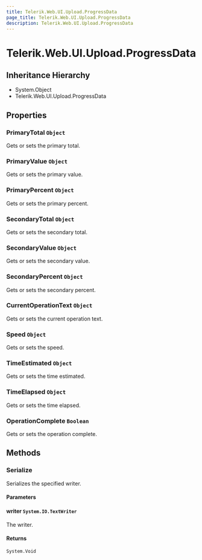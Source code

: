 ```yaml
---
title: Telerik.Web.UI.Upload.ProgressData
page_title: Telerik.Web.UI.Upload.ProgressData
description: Telerik.Web.UI.Upload.ProgressData
---
```


# Telerik.Web.UI.Upload.ProgressData

## Inheritance Hierarchy

* System.Object
* Telerik.Web.UI.Upload.ProgressData

## Properties

###  PrimaryTotal `Object`

Gets or sets the primary total.

###  PrimaryValue `Object`

Gets or sets the primary value.

###  PrimaryPercent `Object`

Gets or sets the primary percent.

###  SecondaryTotal `Object`

Gets or sets the secondary total.

###  SecondaryValue `Object`

Gets or sets the secondary value.

###  SecondaryPercent `Object`

Gets or sets the secondary percent.

###  CurrentOperationText `Object`

Gets or sets the current operation text.

###  Speed `Object`

Gets or sets the speed.

###  TimeEstimated `Object`

Gets or sets the time estimated.

###  TimeElapsed `Object`

Gets or sets the time elapsed.

###  OperationComplete `Boolean`

Gets or sets the operation complete.

## Methods

###  Serialize

Serializes the specified writer.

#### Parameters

#### writer `System.IO.TextWriter`

The writer.

#### Returns

`System.Void` 

